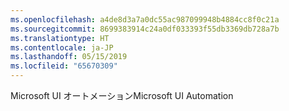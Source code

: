 ```yaml
---
ms.openlocfilehash: a4de8d3a7a0dc55ac987099948b4884cc8f0c21a
ms.sourcegitcommit: 8699383914c24a0df033393f55db3369db728a7b
ms.translationtype: HT
ms.contentlocale: ja-JP
ms.lasthandoff: 05/15/2019
ms.locfileid: "65670309"
---
```

<span data-ttu-id="defde-101">Microsoft UI オートメーション</span><span class="sxs-lookup"><span data-stu-id="defde-101">Microsoft UI Automation</span></span>
